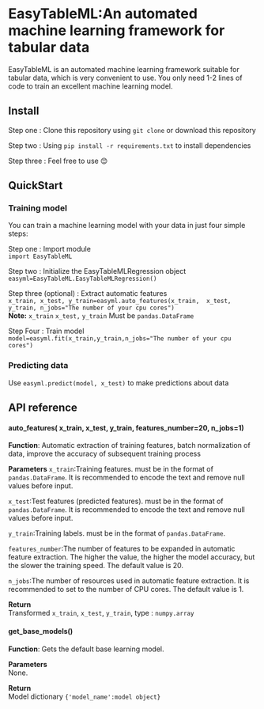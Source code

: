 # EasyTableML:An automated machine learning framework for tabular data
  
EasyTableML is an automated machine learning framework suitable for tabular data, which is very convenient to use. You only need 1-2 lines of code to train an excellent machine learning model.  

## Install  
Step one : Clone this repository using `git clone` or download this repository  

Step two : Using `pip install -r requirements.txt` to install dependencies  

Step three : Feel free to use 😊  
  
## QuickStart
### Training model
You can train a machine learning model with your data in just four simple steps: 

Step one : Import module  
`import EasyTableML`  

Step two : Initialize the EasyTableMLRegression object  
`easyml=EasyTableML.EasyTableMLRegression()`

Step three (optional) : Extract automatic features  
`x_train, x_test, y_train=easyml.auto_features(x_train,  x_test, y_train, n_jobs="The number of your cpu cores")`  
**Note:** `x_train` `x_test,`  `y_train` Must be `pandas.DataFrame`

Step Four : Train model  
`model=easyml.fit(x_train,y_train,n_jobs="The number of your cpu cores")`
### Predicting data
Use `easyml.predict(model, x_test)` to make predictions about data
## API reference
#### auto_features( x_train, x_test, y_train, features_number=20, n_jobs=1)
**Function**: Automatic extraction of training features, batch normalization of data, improve the accuracy of subsequent training process  

**Parameters**
`x_train`:Training features. must be in the format of `pandas.DataFrame`. It is recommended to encode the text and remove null values before input.  

`x_test`:Test features (predicted features).  must be in the format of `pandas.DataFrame`. It is recommended to encode the text and remove null values before input.  

`y_train`:Training labels. must be in the format of `pandas.DataFrame`.  

`features_number`:The number of features to be expanded in automatic feature extraction. The higher the value, the higher the model accuracy, but the slower the training speed. The default value is 20.  

`n_jobs`:The number of resources used in automatic feature extraction. It is recommended to set to the number of CPU cores. The default value is 1.  

**Return**  
Transformed `x_train`, `x_test`, `y_train`, type : `numpy.array`  

#### get_base_models()  
**Function**: Gets the default base learning model.  

**Parameters**  
None.  

**Return**  
Model dictionary `{'model_name':model object}`